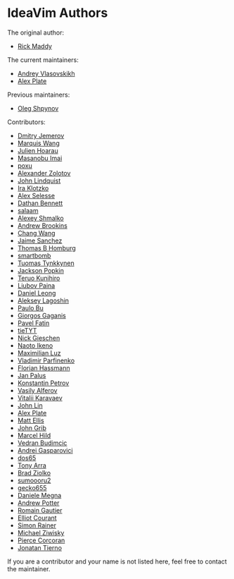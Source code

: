 IdeaVim Authors
===============

The original author:

* [Rick Maddy](mailto:rmaddy@maddyhome.com)

The current maintainers:

* [Andrey Vlasovskikh](mailto:andrey.vlasovskikh@gmail.com)
* [Alex Plate](mailto:alexpl292@gmail.com)

Previous maintainers:

* [Oleg Shpynov](mailto:oleg.shpynov@jetbrains.com)

Contributors:

* [Dmitry Jemerov](mailto:yole@jetbrains.com)
* [Marquis Wang](mailto:marquis@marquiswang.com)
* [Julien Hoarau](mailto:madgnome@gmail.com)
* [Masanobu Imai](mailto:masanobu.imai@gmail.com)
* [poxu](mailto:poxvuibr@gmail.com)
* [Alexander Zolotov](mailto:alexander.zolotov@jetbrains.com)
* [John Lindquist](mailto:johnlindquist@gmail.com)
* [Ira Klotzko](mailto:iklotzko@ltech.com)
* [Alex Selesse](mailto:alex@selesse.com)
* [Dathan Bennett](mailto:dbennett@palantir.com)
* [salaam](mailto:kphayen@gmail.com)
* [Alexey Shmalko](mailto:rasen.dubi@gmail.com)
* [Andrew Brookins](mailto:a.m.brookins@gmail.com)
* [Chang Wang](mailto:changwang83@gmail.com)
* [Jaime Sanchez](mailto:josejaime.sanchez@gmail.com)
* [Thomas B Homburg](mailto:thomas@homburg.dk)
* [smartbomb](mailto:smartbomb@server.fake)
* [Tuomas Tynkkynen](mailto:tuomas.tynkkynen@iki.fi)
* [Jackson Popkin](mailto:jackson@donorschoose.org)
* [Teruo Kunihiro](mailto:yuyuyu1999@gmail.com)
* [Liubov Paina](mailto:lubashka.994@mail.ru)
* [Daniel Leong](mailto:me@dhleong.net)
* [Aleksey Lagoshin](mailto:aleksey@pri-num.com)
* [Paulo Bu](mailto:pbu_98@yahoo.com)
* [Giorgos Gaganis](mailto:gaganis@yahoo.com)
* [Pavel Fatin](mailto:pavel.fatin@jetbrains.com)
* [tieTYT](mailto:tietyt@gmail.com)
* [Nick Gieschen](mailto:nickgieschen@gmail.com)
* [Naoto Ikeno](mailto:ikenox@gmail.com)
* [Maximilian Luz](mailto:qzed@users.noreply.github.com)
* [Vladimir Parfinenko](mailto:vparfinenko@excelsior-usa.com)
* [Florian Hassmann](mailto:hassmann@hwdev.de)
* [Jan Palus](mailto:jpalus@fastmail.com)
* [Konstantin Petrov](mailto:kpetrov@ripe.net)
* [Vasily Alferov](mailto:ya-ikmik2012@yandex.ru)
* [Vitalii Karavaev](mailto:fkve97@gmail.com)
* [John Lin](mailto:johnlinp@gmail.com)
* [Alex Plate](mailto:alexpl292@gmail.com)
* [Matt Ellis](mailto:m.t.ellis@gmail.com)
* [John Grib](mailto:johngrib82@gmail.com)
* [Marcel Hild](mailto:hild@b4mad.net)
* [Vedran Budimcic](mailto:vedranb@gmail.com)
* [Andrei Gasparovici](mailto:andreigasparovici1@gmail.com)
* [dos65](mailto:qtankle@gmail.com)
* [Tony Arra](mailto:ttonyarra@gmail.com)
* [Brad Ziolko](mailto:bradziolko@gmail.com)
* [sumoooru2](mailto:sumoooru2@gmail.com)
* [gecko655](mailto:aqwsedrft1234@yahoo.co.jp)
* [Daniele Megna](mailto:megna.dany@gmail.com)
* [Andrew Potter](mailto:apottere@gmail.com)
* [Romain Gautier](mailto:romain.gautier@nimamoh.net)
* [Elliot Courant](mailto:elliot.courant@wheniwork.com)
* [Simon Rainer](mailto:simon.rainer@fau.de)
* [Michael Ziwisky](mailto:mziwisky@instructure.com)
* [Pierce Corcoran](mailto:pierce@plasticcow.com)
* [Jonatan Tierno](mailto:jonatantierno@gmail.com)

If you are a contributor and your name is not listed here, feel free to
contact the maintainer.
